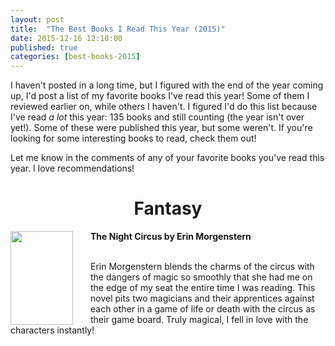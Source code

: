 ```yaml
---
layout: post
title:  "The Best Books I Read This Year (2015)"
date: 2015-12-16 12:10:00
published: true
categories: [best-books-2015]
---
```



I haven't posted in a long time, but I figured with the end of the year coming up, I'd post a list of my favorite books I've read this year! Some of them I reviewed earlier on, while others I haven't. I figured I'd do this list because I've read <i>a lot</i> this year: 135 books and still counting (the year isn't over yet!). Some of these were published this year, but some weren't. If you're looking for some interesting books to read, check them out!

Let me know in the comments of any of your favorite books you've read this year. I love recommendations!

<!--more-->

<center><h1>Fantasy <i class="fa fa-magic"></i></h1></center>

<div style="width:100%; height: 100%; margin-bottom: 25px">
<img src="http://ecx.images-amazon.com/images/I/5194Yo0pYDL._SX322_BO1,204,203,200_.jpg" align="left" style="width:100%; height:100%; max-width:100px; max-height:150px; padding-right:25px;" />
<b>The Night Circus by Erin Morgenstern</b><br/><br/>

Erin Morgenstern blends the charms of the circus with the dangers of magic so smoothly that she had me on the edge of my seat the entire time I was reading. This novel pits two magicians and their apprentices against each other in a game of life or death with the circus as their game board. Truly magical, I fell in love with the characters instantly!
</div>

<div style="width:100%; height: 100%; margin-bottom: 25px">
<img src="http://ecx.images-amazon.com/images/I/51RYeVqlj9L._SX331_BO1,204,203,200_.jpg" align="left" style="width:100%; height:100%; max-width:100px; max-height:150px; padding-right:25px;" />
<b>A Darker Shade of Magic by Victoria Schwab</b><br/><br/>

The first in a series, this book has magicians traveling through doors to other London's, some good and some horribly bad. The story is fresh and at the end, I definitely couldn't wait for more.
<br/><br/>
</div>

<center><h1>Science Fiction <i class="fa fa-rocket"></i></h1></center>

<div style="width:100%; height: 100%; margin-bottom: 25px">
<img src="http://ecx.images-amazon.com/images/I/51zSB1kzXfL._SX329_BO1,204,203,200_.jpg" align="left" style="width:100%; height:100%; max-width:100px; max-height:150px; padding-right:25px;" />
<b>11/22/63 by Stephen King</b><br/><br/>

What if you could go back in time and prevent JFK from being assasinated? King takes that idea and runs with it. Jake Epping attempts to do the impossible and you won't believe the consequences of his actions. I love King and this was just another great story from a great master of writing.
</div>

<div style="width:100%; height: 100%; margin-bottom: 25px">
<img src="http://ecx.images-amazon.com/images/I/51mEkJQNueL._SX331_BO1,204,203,200_.jpg" align="left" style="width:100%; height:100%; max-width:100px; max-height:150px; padding-right:25px;" />
<b>Red Rising by Pierce Brown</b><br/><br/>

I read both Red Rising and Golden Son this year and fell in love with Pierce Brown. This series is disturbing and gritty and I can't wait for the finale next year. I first described this book as a Hunger Games in space, but it's so much more than that. The world Pierce Brown has created is amazing and the characters are all blood thirsty for revolution and revenge against an evil empire and caste system. Read it, you won't regret it.

</div>

<br/>
<center><h1>Fiction <i class="fa fa-book"></i></h1></center>

<div style="width:100%; height: 100%; margin-bottom: 25px">
<img src="http://ecx.images-amazon.com/images/I/510iAbLLsHL._SX328_BO1,204,203,200_.jpg" align="left" style="width:100%; height:100%; max-width:100px; max-height:150px; padding-right:25px;" />
<b>The Yiddish Policeman's Union by Michael Chabon</b><br/><br/>

Michael Chabon really is a captivating writer. This and Kavalier and Clay are the only two books of his I've read so far, but I plan on reading his others as well. This book is a bit of alternate history, as if the Jews were never given Israel after WWII and, instead, settled in Alaska. There's some detective work and Jewish history in this one and I was really drawn to it. I enjoy alternate history books and this one really moves quickly despite its length.
</div>

<div style="width:100%; height: 100%; margin-bottom: 25px">
<img src="http://ecx.images-amazon.com/images/I/51o-JQnLkiL._SX313_BO1,204,203,200_.jpg" align="left" style="width:100%; height:100%; max-width:100px; max-height:150px; padding-right:25px;" />
<b>The Amazing Adventures of Kavalier and Clay by Michael Chabon</b><br/><br/>

In this novel, Kavalier escapes Nazi's and moves to New York to live with his cousin, Sam Clay. The two end up starting a really successful comic book series. Throughout the book, Kavalier is constantly trying to get the rest of his family to New York and we follow the ups and downs of his adventure to do so. This book can be heartbreaking at times, but it really is an amazing adventure.

</div>


<br/>
<center><h1>Graphic Novel <i class="fa fa-paint-brush"></i></h1></center>

<div style="width:100%; height: 150px; margin-bottom: 25px">
<img src="http://ecx.images-amazon.com/images/I/517MlmZ7z2L._SX323_BO1,204,203,200_.jpg" align="left" style="width:100%; height:100%; max-width:100px; max-height:150px; padding-right:25px;" />
<b>Sandman Series by Neil Gaiman</b><br/><br/>

I've read though this series to about the fifth compilation and it really is an amazing story. It really draws you in and the stories are all really great. Also, I think the Sandman is totally drawn to look like Neil Gaiman!
</div>

<div style="width:100%; height: 100%; margin-bottom: 25px">
<img src="http://ecx.images-amazon.com/images/I/51xnM4q6cGL._SX331_BO1,204,203,200_.jpg" align="left" style="width:100%; height:100%; max-width:100px; max-height:150px; padding-right:25px;" />
<b>Nimona by Noelle Stevenson</b><br/><br/>

I had Nimona on my list for most of the year and was pleasantly surprised to find that my local library had it in stock! Nimona is about a rambunctions shape shifter who joins forces with an apparently evil villian to take down an even eviler corporation. Nimona is fun and hilarious! She is probably a comic book character that I fell in love with the most, as it's very hard to establish much depth of character in just one graphic novel. She is amazing.

</div>